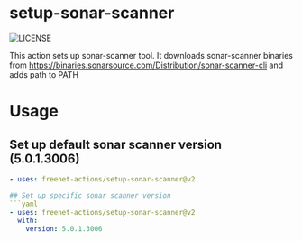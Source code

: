 # setup-sonar-scanner
[![LICENSE](https://img.shields.io/github/license/freenet-actions/setup-sonar-scanner)](https://github.com/freenet-actions/setup-sonar-scanner/blob/main/LICENSE)

This action sets up sonar-scanner tool. It downloads sonar-scanner binaries from https://binaries.sonarsource.com/Distribution/sonar-scanner-cli and adds path to PATH


# Usage
## Set up default sonar scanner version (5.0.1.3006)
```yaml
- uses: freenet-actions/setup-sonar-scanner@v2

## Set up specific sonar scanner version
```yaml
- uses: freenet-actions/setup-sonar-scanner@v2
  with:
    version: 5.0.1.3006